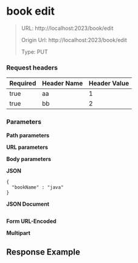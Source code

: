 # book edit

> URL: http://localhost:2023/book/edit
>
> Origin Url: http://localhost:2023/book/edit
>
> Type: PUT

### Request headers

<table><thead><tr><th data-type="checkbox">Required</th><th>Header Name</th><th>Header Value</th></tr></thead><tbody><tr><td>true</td><td>aa</td><td>1</td></tr><tr><td>true</td><td>bb</td><td>2</td></tr></tbody></table>

### Parameters

**Path parameters**

**URL parameters**

**Body parameters**

**JSON**

```
{
  "bookName" : "java"
}
```

**JSON Document**

```
```

**Form URL-Encoded**

**Multipart**

## Response Example

```
```

